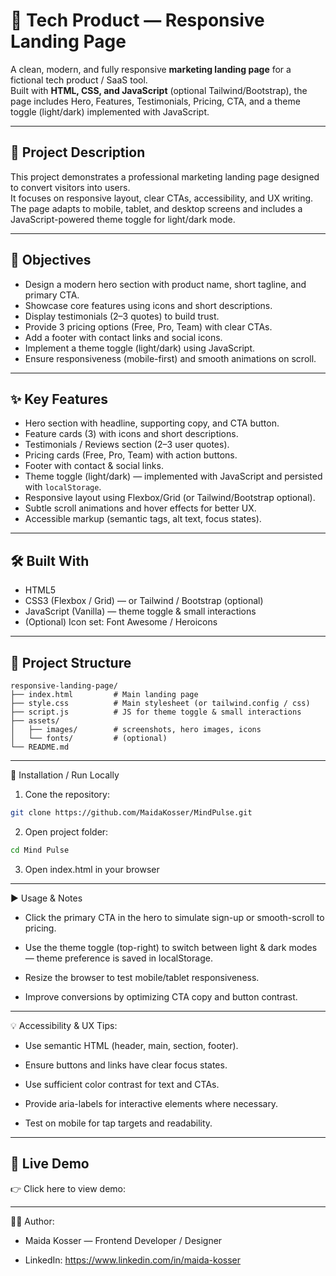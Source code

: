 # 🚀 Tech Product — Responsive Landing Page

A clean, modern, and fully responsive **marketing landing page** for a fictional tech product / SaaS tool.  
Built with **HTML, CSS, and JavaScript** (optional Tailwind/Bootstrap), the page includes Hero, Features, Testimonials, Pricing, CTA, and a theme toggle (light/dark) implemented with JavaScript.

---

## 📖 Project Description
This project demonstrates a professional marketing landing page designed to convert visitors into users.  
It focuses on responsive layout, clear CTAs, accessibility, and UX writing. The page adapts to mobile, tablet, and desktop screens and includes a JavaScript-powered theme toggle for light/dark mode.

---

## 🎯 Objectives
- Design a modern hero section with product name, short tagline, and primary CTA.  
- Showcase core features using icons and short descriptions.  
- Display testimonials (2–3 quotes) to build trust.  
- Provide 3 pricing options (Free, Pro, Team) with clear CTAs.  
- Add a footer with contact links and social icons.  
- Implement a theme toggle (light/dark) using JavaScript.  
- Ensure responsiveness (mobile-first) and smooth animations on scroll.

---

## ✨ Key Features
- Hero section with headline, supporting copy, and CTA button.  
- Feature cards (3) with icons and short descriptions.  
- Testimonials / Reviews section (2–3 user quotes).  
- Pricing cards (Free, Pro, Team) with action buttons.  
- Footer with contact & social links.  
- Theme toggle (light/dark) — implemented with JavaScript and persisted with `localStorage`.  
- Responsive layout using Flexbox/Grid (or Tailwind/Bootstrap optional).  
- Subtle scroll animations and hover effects for better UX.  
- Accessible markup (semantic tags, alt text, focus states).

---

## 🛠️ Built With
- HTML5  
- CSS3 (Flexbox / Grid) — or Tailwind / Bootstrap (optional)  
- JavaScript (Vanilla) — theme toggle & small interactions  
- (Optional) Icon set: Font Awesome / Heroicons

---

## 📂 Project Structure
```plaintext
responsive-landing-page/
├── index.html         # Main landing page
├── style.css          # Main stylesheet (or tailwind.config / css)
├── script.js          # JS for theme toggle & small interactions
├── assets/
│   ├── images/        # screenshots, hero images, icons
│   └── fonts/         # (optional)
└── README.md
```
---

🔧 Installation / Run Locally

1. Cone the repository:
```bash
git clone https://github.com/MaidaKosser/MindPulse.git
```

2. Open project folder:

```bash
cd Mind Pulse
```

3. Open index.html in your browser

---

▶ Usage & Notes
- Click the primary CTA in the hero to simulate sign-up or smooth-scroll to pricing.

- Use the theme toggle (top-right) to switch between light & dark modes — theme preference is saved in localStorage.

- Resize the browser to test mobile/tablet responsiveness.

- Improve conversions by optimizing CTA copy and button contrast.

---

💡 Accessibility & UX Tips:

- Use semantic HTML (header, main, section, footer).

- Ensure buttons and links have clear focus states.

- Use sufficient color contrast for text and CTAs.

- Provide aria-labels for interactive elements where necessary.

- Test on mobile for tap targets and readability.

---

## 🎥 Live Demo
👉 Click here to view demo: 

---

👩‍💻 Author:
- Maida Kosser — Frontend Developer / Designer

- LinkedIn: https://www.linkedin.com/in/maida-kosser

